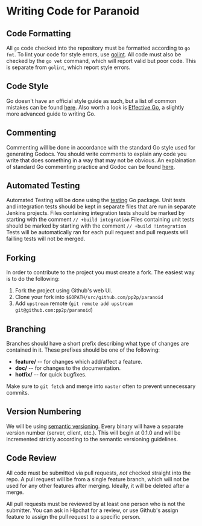 Writing Code for Paranoid
=========================

## Code Formatting ##

All `go` code checked into the repository must be formatted according to `go fmt`. To lint your
code for style errors, use [golint](https://github.com/golang/lint). All code must also be
checked by the `go vet` command, which will report valid but poor code. This is separate
from `golint`, which report style errors.

## Code Style ##

Go doesn't have an official style guide as such, but a list of common mistakes can be
found [here](https://github.com/golang/go/wiki/CodeReviewComments). Also worth a look is
[Effective Go](https://golang.org/doc/effective_go.html), a slightly more advanced guide
to writing Go.

## Commenting ##

Commenting will be done in accordance with the standard Go style used for generating Godocs.
You should write comments to explain any code you write that does something in a way that may not be obvious.
An explaination of standard Go commenting practice and Godoc can be found [here](https://blog.golang.org/godoc-documenting-go-code).

## Automated Testing ##

Automated Testing will be done using the [testing](https://golang.org/pkg/testing/) Go package.
Unit tests and integration tests should be kept in separate files that are run in separate Jenkins projects.
Files containing integration tests should be marked by starting with the comment `// +build integration`
Files containing unit tests should be marked by starting with the comment `// +build !integration`
Tests will be automatically ran for each pull request and pull requests will failling tests will not be merged.

## Forking ##

In order to contribute to the project you must create a fork. The easiest way
is to do the following:

1. Fork the project using Github's web UI.
2. Clone your fork into `$GOPATH/src/github.com/pp2p/paranoid`
3. Add `upstream` remote (`git remote add upstream git@github.com:pp2p/paranoid`)

## Branching ##

Branches should have a short prefix describing what type of changes are contained in it.
These prefixes should be one of the following:

* **feature/** -- for changes which add/affect a feature.
* **doc/** -- for changes to the documentation.
* **hotfix/** -- for quick bugfixes.

Make sure to `git fetch` and merge into `master` often to prevent unnecessary
commits.

## Version Numbering ##

We will be using [semantic versioning](http://semver.org/). Every binary will have a separate
version number (server, client, etc.). This will begin at 0.1.0 and will be incremented strictly
according to the semantic versioning guidelines.

## Code Review ##

All code must be submitted via pull requests, *not* checked straight into the repo.
A pull request will be from a single feature branch, which will not be used for any other
features after merging. Ideally, it will be deleted after a merge.

All pull requests must be reviewed by at least one person who is not the submitter. You can
ask in Hipchat for a review, or use Github's assign feature to assign the pull request to a
specific person.

